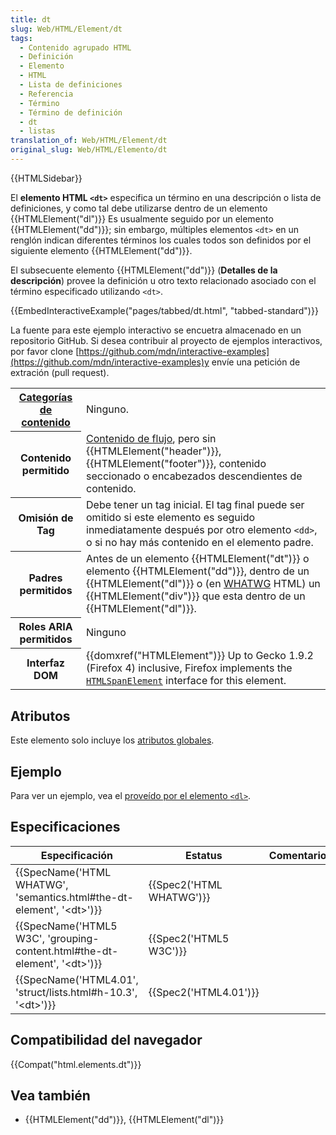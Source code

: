 ```yaml
---
title: dt
slug: Web/HTML/Element/dt
tags:
  - Contenido agrupado HTML
  - Definición
  - Elemento
  - HTML
  - Lista de definiciones
  - Referencia
  - Término
  - Término de definición
  - dt
  - listas
translation_of: Web/HTML/Element/dt
original_slug: Web/HTML/Elemento/dt
---
```


{{HTMLSidebar}}

El **elemento HTML `<dt>`** especifica un término en una descripción o lista de definiciones, y como tal debe utilizarse dentro de un elemento {{HTMLElement("dl")}} Es usualmente seguido por un elemento {{HTMLElement("dd")}}; sin embargo, múltiples elementos `<dt>` en un renglón indican diferentes términos los cuales todos son definidos por el siguiente elemento {{HTMLElement("dd")}}.

El subsecuente elemento {{HTMLElement("dd")}} (**Detalles de la descripción**) provee la definición u otro texto relacionado asociado con el término especificado utilizando `<dt>`.

{{EmbedInteractiveExample("pages/tabbed/dt.html", "tabbed-standard")}}

La fuente para este ejemplo interactivo se encuetra almacenado en un repositorio GitHub. Si desea contribuir al proyecto de ejemplos interactivos, por favor clone [https://github.com/mdn/interactive-examples](https://github.com/mdn/interactive-examples)y envíe una petición de extración (pull request).

<table class="properties">
  <tbody>
    <tr>
      <th scope="row">
        <a href="/es/docs/Web/Guide/HTML/categorias_de_contenido"
          >Categorías de contenido</a
        >
      </th>
      <td>Ninguno.</td>
    </tr>
    <tr>
      <th scope="row">Contenido permitido</th>
      <td>
        <a
          href="/es/docs/Web/Guide/HTML/categorias_de_contenido#Contenido_dinámico"
          >Contenido de flujo</a
        >, pero sin {{HTMLElement("header")}},
        {{HTMLElement("footer")}}, contenido seccionado o encabezados
        descendientes de contenido.
      </td>
    </tr>
    <tr>
      <th scope="row">Omisión de Tag</th>
      <td>
        Debe tener un tag inicial. El tag final puede ser omitido si este
        elemento es seguido inmediatamente después por otro elemento
        <code>&#x3C;dd></code>, o si no hay más contenido en el elemento padre.
      </td>
    </tr>
    <tr>
      <th scope="row">Padres permitidos</th>
      <td>
        Antes de un elemento {{HTMLElement("dt")}} o elemento
        {{HTMLElement("dd")}}, dentro de un {{HTMLElement("dl")}}
        o (en <a href="/es/docs/Glossary/WHATWG">WHATWG</a> HTML) un
        {{HTMLElement("div")}} que esta dentro de un
        {{HTMLElement("dl")}}.
      </td>
    </tr>
    <tr>
      <th scope="row">Roles ARIA permitidos</th>
      <td>Ninguno</td>
    </tr>
    <tr>
      <th scope="row">Interfaz DOM</th>
      <td>
        {{domxref("HTMLElement")}} Up to Gecko 1.9.2 (Firefox 4)
        inclusive, Firefox implements the
        <a href="/es/docs/DOM/span"><code>HTMLSpanElement</code></a> interface
        for this element.
      </td>
    </tr>
  </tbody>
</table>

## Atributos

Este elemento solo incluye los [atributos globales](/es/docs/Web/HTML/Atributos_Globales).

## Ejemplo

Para ver un ejemplo, vea el [proveído por el elemento `<dl>`](/es/docs/Web/HTML/Elemento/dl#Examples).

## Especificaciones

| Especificación                                                                                           | Estatus                          | Comentario |
| -------------------------------------------------------------------------------------------------------- | -------------------------------- | ---------- |
| {{SpecName('HTML WHATWG', 'semantics.html#the-dt-element', '&lt;dt&gt;')}}     | {{Spec2('HTML WHATWG')}} |            |
| {{SpecName('HTML5 W3C', 'grouping-content.html#the-dt-element', '&lt;dt&gt;')}} | {{Spec2('HTML5 W3C')}}     |            |
| {{SpecName('HTML4.01', 'struct/lists.html#h-10.3', '&lt;dt&gt;')}}                 | {{Spec2('HTML4.01')}}     |            |

## Compatibilidad del navegador

{{Compat("html.elements.dt")}}

## Vea también

- {{HTMLElement("dd")}}, {{HTMLElement("dl")}}
